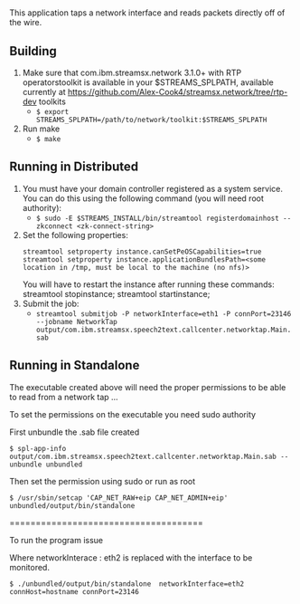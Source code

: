 #
This application taps a network interface and reads packets directly off of the wire. 


## Building

1. Make sure that com.ibm.streamsx.network 3.1.0+ with RTP operatorstoolkit is available in your $STREAMS_SPLPATH, 
available currently at https://github.com/Alex-Cook4/streamsx.network/tree/rtp-dev toolkits
	- `$ export STREAMS_SPLPATH=/path/to/network/toolkit:$STREAMS_SPLPATH`
2. Run make
	- `$ make`

## Running in Distributed

1. You must have your domain controller registered as a system service. You can do this using the following command (you will need root authority): 
	- `$ sudo -E $STREAMS_INSTALL/bin/streamtool registerdomainhost --zkconnect <zk-connect-string>`
2. Set the following properties: 
	```streamtool setproperty instance.runAsUser=$USER
	streamtool setproperty instance.canSetPeOSCapabilities=true
	streamtool setproperty instance.applicationBundlesPath=<some location in /tmp, must be local to the machine (no nfs)> 
	```
	You will have to restart the instance after running these commands: streamtool stopinstance; streamtool startinstance;
3. Submit the job: 
	- `streamtool submitjob -P networkInterface=eth1 -P connPort=23146 --jobname NetworkTap output/com.ibm.streamsx.speech2text.callcenter.networktap.Main.sab`

## Running in Standalone

The executable created above will need the proper permissions to be able to
read from a network tap ... 

To set the permissions on the executable you need sudo authority  

First unbundle the .sab file created 

`$ spl-app-info output/com.ibm.streamsx.speech2text.callcenter.networktap.Main.sab --unbundle unbundled`

Then set the permission using sudo or run as root  

`$ /usr/sbin/setcap 'CAP_NET_RAW+eip CAP_NET_ADMIN+eip' unbundled/output/bin/standalone`
 
=====================================

To run the program issue 

Where networkInterace :  eth2 is replaced  with the interface to be monitored. 
 
 `$ ./unbundled/output/bin/standalone  networkInterface=eth2  connHost=hostname connPort=23146`


